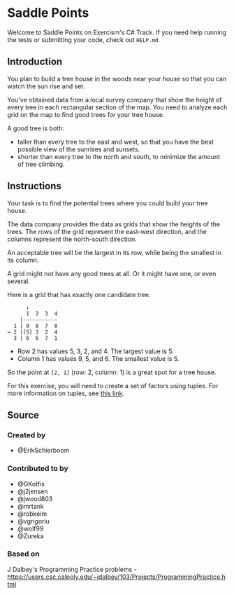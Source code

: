 # Saddle Points

Welcome to Saddle Points on Exercism's C# Track.
If you need help running the tests or submitting your code, check out `HELP.md`.

## Introduction

You plan to build a tree house in the woods near your house so that you can watch the sun rise and set.

You've obtained data from a local survey company that show the height of every tree in each rectangular section of the map.
You need to analyze each grid on the map to find good trees for your tree house.

A good tree is both:

- taller than every tree to the east and west, so that you have the best possible view of the sunrises and sunsets.
- shorter than every tree to the north and south, to minimize the amount of tree climbing.

## Instructions

Your task is to find the potential trees where you could build your tree house.

The data company provides the data as grids that show the heights of the trees.
The rows of the grid represent the east-west direction, and the columns represent the north-south direction.

An acceptable tree will be the largest in its row, while being the smallest in its column.

A grid might not have any good trees at all.
Or it might have one, or even several.

Here is a grid that has exactly one candidate tree.

```text
      ↓
      1  2  3  4
    |-----------
  1 | 9  8  7  8
→ 2 |[5] 3  2  4
  3 | 6  6  7  1
```

- Row 2 has values 5, 3, 2, and 4. The largest value is 5.
- Column 1 has values 9, 5, and 6. The smallest value is 5.

So the point at `[2, 1]` (row: 2, column: 1) is a great spot for a tree house.

For this exercise, you will need to create a set of factors using tuples.
For more information on tuples, see [this link](https://docs.microsoft.com/en-us/dotnet/api/system.tuple).

## Source

### Created by

- @ErikSchierboom

### Contributed to by

- @GKotfis
- @j2jensen
- @jwood803
- @mrtank
- @robkeim
- @vgrigoriu
- @wolf99
- @Zureka

### Based on

J Dalbey's Programming Practice problems - https://users.csc.calpoly.edu/~jdalbey/103/Projects/ProgrammingPractice.html